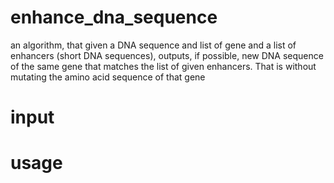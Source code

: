 # enhance_dna_sequence
an algorithm, that given a DNA sequence and list of gene and a list of enhancers (short DNA sequences), outputs, if possible, new DNA sequence of the same gene that matches the list of given  enhancers. That is without mutating the amino acid sequence of that gene

# input

# usage
